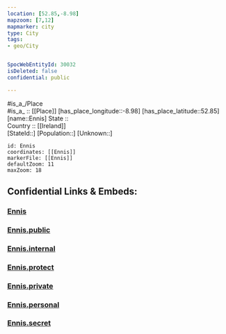 ```yaml
---
location: [52.85,-8.98] 
mapzoom: [7,12] 
mapmarker: city 
type: City
tags:
- geo/City


SpocWebEntityId: 30032
isDeleted: false
confidential: public

---
```

#is_a_/Place  
#is_a_ :: [[Place]] 
[has_place_longitude::-8.98] 
[has_place_latitude::52.85] 
[name::Ennis] 
State ::  
Country :: [[Ireland]]  
[StateId::] 
[Population::] 
[Unknown::] 


```leaflet
id: Ennis
coordinates: [[Ennis]] 
markerFile: [[Ennis]] 
defaultZoom: 11 
maxZoom: 18
```


## Confidential Links & Embeds: 

### [Ennis](/_Standards/Earth/Continent/Europe/Europe~North/Ireland/Ireland,Provinces/Munster/Clare/City/Ennis.md) 

### [Ennis.public](/_public/Earth/Continent/Europe/Europe~North/Ireland/Ireland,Provinces/Munster/Clare/City/Ennis.public.md) 

### [Ennis.internal](/_internal/Earth/Continent/Europe/Europe~North/Ireland/Ireland,Provinces/Munster/Clare/City/Ennis.internal.md) 

### [Ennis.protect](/_protect/Earth/Continent/Europe/Europe~North/Ireland/Ireland,Provinces/Munster/Clare/City/Ennis.protect.md) 

### [Ennis.private](/_private/Earth/Continent/Europe/Europe~North/Ireland/Ireland,Provinces/Munster/Clare/City/Ennis.private.md) 

### [Ennis.personal](/_personal/Earth/Continent/Europe/Europe~North/Ireland/Ireland,Provinces/Munster/Clare/City/Ennis.personal.md) 

### [Ennis.secret](/_secret/Earth/Continent/Europe/Europe~North/Ireland/Ireland,Provinces/Munster/Clare/City/Ennis.secret.md)

